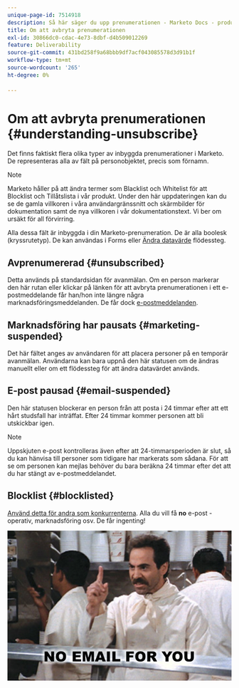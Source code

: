 ```yaml
---
unique-page-id: 7514918
description: Så här säger du upp prenumerationen - Marketo Docs - produktdokumentation
title: Om att avbryta prenumerationen
exl-id: 30866dc0-cdac-4e73-8dbf-d4b509012269
feature: Deliverability
source-git-commit: 431bd258f9a68bbb9df7acf043085578d3d91b1f
workflow-type: tm+mt
source-wordcount: '265'
ht-degree: 0%

---
```


# Om att avbryta prenumerationen {#understanding-unsubscribe}

Det finns faktiskt flera olika typer av inbyggda prenumerationer i Marketo. De representeras alla av fält på personobjektet, precis som förnamn.

>[!NOTE]
>
>Marketo håller på att ändra termer som Blacklist och Whitelist för att Blocklist och Tillåtslista i vår produkt. Under den här uppdateringen kan du se de gamla villkoren i våra användargränssnitt och skärmbilder för dokumentation samt de nya villkoren i vår dokumentationstext. Vi ber om ursäkt för all förvirring.

Alla dessa fält är inbyggda i din Marketo-prenumeration. De är alla boolesk (kryssrutetyp). De kan användas i Forms eller [Ändra datavärde](/help/marketo/product-docs/core-marketo-concepts/smart-campaigns/flow-actions/change-data-value.md) flödessteg.

## Avprenumererad {#unsubscribed}

Detta används på standardsidan för avanmälan. Om en person markerar den här rutan eller klickar på länken för att avbryta prenumerationen i ett e-postmeddelande får han/hon inte längre några marknadsföringsmeddelanden. De får dock [e-postmeddelanden](/help/marketo/product-docs/email-marketing/general/functions-in-the-editor/make-an-email-operational.md).

## Marknadsföring har pausats {#marketing-suspended}

Det här fältet anges av användaren för att placera personer på en temporär avanmälan. Användarna kan bara uppnå den här statusen om de ändras manuellt eller om ett flödessteg för att ändra datavärdet används.

## E-post pausad {#email-suspended}

Den här statusen blockerar en person från att posta i 24 timmar efter att ett hårt studsfall har inträffat. Efter 24 timmar kommer personen att bli utskickbar igen.

>[!NOTE]
>
>Uppskjuten e-post kontrolleras även efter att 24-timmarsperioden är slut, så du kan hänvisa till personer som tidigare har markerats som sådana. För att se om personen kan mejlas behöver du bara beräkna 24 timmar efter det att du har stängt av e-postmeddelandet.

## Blocklist {#blocklisted}

[Använd detta för andra som konkurrenterna](/help/marketo/product-docs/core-marketo-concepts/smart-lists-and-static-lists/managing-people-in-smart-lists/add-person-to-blocklist.md). Alla du vill få **no** e-post - operativ, marknadsföring osv. De får ingenting!

![](assets/image2015-5-18-12-3a6-3a40.png)
